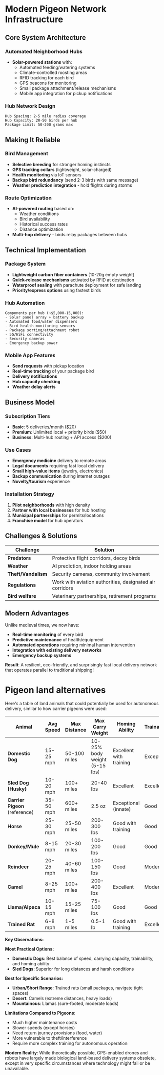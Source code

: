 # Modern Pigeon Network Infrastructure

## Core System Architecture

### **Automated Neighborhood Hubs**

- **Solar-powered stations** with:
  - Automated feeding/watering systems
  - Climate-controlled roosting areas
  - RFID tracking for each bird
  - GPS beacons for monitoring
  - Small package attachment/release mechanisms
  - Mobile app integration for pickup notifications

### **Hub Network Design**

```
Hub Spacing: 2-5 mile radius coverage
Hub Capacity: 20-50 birds per hub
Package Limit: 50-200 grams max
```

## Making It Reliable

### **Bird Management**

- **Selective breeding** for stronger homing instincts
- **GPS tracking collars** (lightweight, solar-charged)
- **Health monitoring** via IoT sensors
- **Backup bird redundancy** (send 2-3 birds with same message)
- **Weather prediction integration** - hold flights during storms

### **Route Optimization**

- **AI-powered routing** based on:
  - Weather conditions
  - Bird availability
  - Historical success rates
  - Distance optimization
- **Multi-hop delivery** - birds relay packages between hubs

## Technical Implementation

### **Package System**

- **Lightweight carbon fiber containers** (10-20g empty weight)
- **Quick-release mechanisms** activated by RFID at destination
- **Waterproof sealing** with parachute deployment for safe landing
- **Priority/express options** using fastest birds

### **Hub Automation**

```
Components per hub (~$5,000-15,000):
- Solar panel array + battery backup
- Automated food/water dispensers
- Bird health monitoring sensors
- Package sorting/attachment robot
- 5G/WiFi connectivity
- Security cameras
- Emergency backup power
```

### **Mobile App Features**

- **Send requests** with pickup location
- **Real-time tracking** of your package bird
- **Delivery notifications**
- **Hub capacity checking**
- **Weather delay alerts**

## Business Model

### **Subscription Tiers**

- **Basic**: 5 deliveries/month ($20)
- **Premium**: Unlimited local + priority birds ($50)
- **Business**: Multi-hub routing + API access ($200)

### **Use Cases**

- **Emergency medicine** delivery to remote areas
- **Legal documents** requiring fast local delivery
- **Small high-value items** (jewelry, electronics)
- **Backup communication** during internet outages
- **Novelty/tourism** experience

### **Installation Strategy**

1. **Pilot neighborhoods** with high density
2. **Partner with local businesses** for hub hosting
3. **Municipal partnerships** for permits/locations
4. **Franchise model** for hub operators

## Challenges & Solutions

| Challenge           | Solution                                                 |
| ------------------- | -------------------------------------------------------- |
| **Predators**       | Protective flight corridors, decoy birds                 |
| **Weather**         | AI prediction, indoor holding areas                      |
| **Theft/Vandalism** | Security cameras, community involvement                  |
| **Regulations**     | Work with aviation authorities, designated air corridors |
| **Bird welfare**    | Veterinary partnerships, retirement programs             |

## Modern Advantages

Unlike medieval times, we now have:

- **Real-time monitoring** of every bird
- **Predictive maintenance** of health/equipment
- **Automated operations** requiring minimal human intervention
- **Integration with existing delivery networks**
- **Emergency backup systems**

**Result**: A resilient, eco-friendly, and surprisingly fast local delivery network that operates parallel to traditional shipping!

# Pigeon land alternatives

Here's a table of land animals that could potentially be used for autonomous delivery, similar to how carrier pigeons were used:

| Animal                         | Avg Speed | Max Distance | Max Carry Weight              | Homing Ability          | Trainability | Terrain Adaptability        | Cost/Maintenance |
| ------------------------------ | --------- | ------------ | ----------------------------- | ----------------------- | ------------ | --------------------------- | ---------------- |
| **Domestic Dog**               | 15-25 mph | 50-100 miles | 10-25% body weight (5-15 lbs) | Excellent with training | Exceptional  | High - various terrains     | Moderate         |
| **Sled Dog (Husky)**           | 10-20 mph | 100+ miles   | 20-40 lbs                     | Excellent               | Excellent    | High - cold/snow specialist | Moderate-High    |
| **Carrier Pigeon** (reference) | 35-50 mph | 600+ miles   | 2.5 oz                        | Exceptional (innate)    | Good         | Moderate                    | Low              |
| **Horse**                      | 25-30 mph | 25-50 miles  | 200-300 lbs                   | Good with training      | Good         | High - most terrains        | High             |
| **Donkey/Mule**                | 8-15 mph  | 20-30 miles  | 100-200 lbs                   | Good                    | Good         | Excellent - rough terrain   | Moderate         |
| **Reindeer**                   | 20-25 mph | 40-60 miles  | 100-150 lbs                   | Good                    | Moderate     | Excellent - arctic/tundra   | High             |
| **Camel**                      | 8-25 mph  | 100+ miles   | 200-400 lbs                   | Excellent               | Moderate     | Excellent - desert/arid     | High             |
| **Llama/Alpaca**               | 10-15 mph | 15-25 miles  | 75-100 lbs                    | Good                    | Good         | Good - mountainous          | Moderate         |
| **Trained Rat**                | 6-8 mph   | 1-5 miles    | 0.5-1 lb                      | Good with training      | Excellent    | High - urban environments   | Low              |

**Key Observations:**

**Most Practical Options:**

- **Domestic Dogs**: Best balance of speed, carrying capacity, trainability, and homing ability
- **Sled Dogs**: Superior for long distances and harsh conditions

**Best for Specific Scenarios:**

- **Urban/Short Range**: Trained rats (small packages, navigate tight spaces)
- **Desert**: Camels (extreme distances, heavy loads)
- **Mountainous**: Llamas (sure-footed, moderate loads)

**Limitations Compared to Pigeons:**

- Much higher maintenance costs
- Slower speeds (except horses)
- Need return journey provisions (food, water)
- More vulnerable to theft/interference
- Require more complex training for autonomous operation

**Modern Reality**: While theoretically possible, GPS-enabled drones and robots have largely made biological land-based delivery systems obsolete, except in very specific circumstances where technology might fail or be unavailable.
